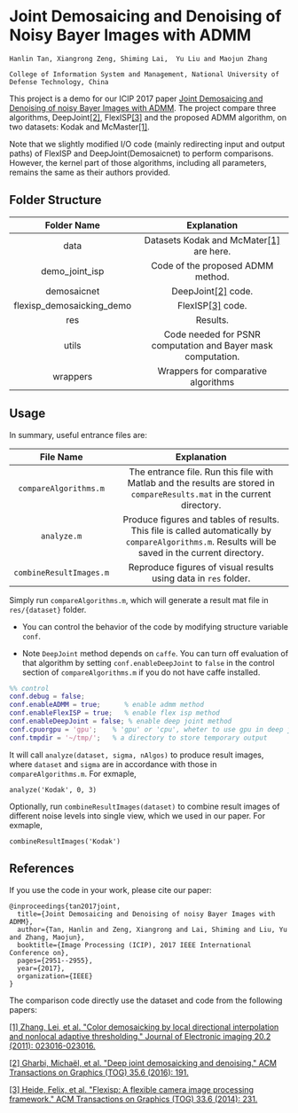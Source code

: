 # Joint Demosaicing and Denoising of Noisy Bayer Images with ADMM

``Hanlin Tan, Xiangrong Zeng, Shiming Lai,  Yu Liu and Maojun Zhang``

``College of Information System and Management, National University of Defense Technology, China``


This project is a demo for our ICIP 2017 paper [Joint Demosaicing and Denoising of noisy Bayer Images with ADMM](https://www.researchgate.net/publication/317058420_JOINT_DEMOSAICING_AND_DENOISING_OF_NOISY_BAYER_IMAGES_WITH_ADMM?_iepl%5BviewId%5D=nNdQs0DA16qpA3QVVefsanKG&_iepl%5BprofilePublicationItemVariant%5D=default&_iepl%5Bcontexts%5D%5B0%5D=prfpi&_iepl%5BtargetEntityId%5D=PB%3A317058420&_iepl%5BinteractionType%5D=publicationTitle). The project compare three algorithms, DeepJoint[\[2\]][2], FlexISP[\[3\]][3] and the proposed ADMM algorithm, on two datasets: Kodak and McMaster[\[1\]][1].

Note that we slightly modified I/O code (mainly redirecting input and output paths) of FlexISP and DeepJoint(Demosaicnet) to perform comparisons. However, the kernel part of those algorithms, including all parameters, remains the same as their authors provided.

## Folder Structure

| Folder Name | Explanation |
|:-:|:-:|
| data | Datasets Kodak and McMater[\[1\]][1] are here. |
| demo\_joint\_isp | Code of the proposed ADMM method. |
| demosaicnet | DeepJoint[\[2\]][2] code. |
| flexisp\_demosaicking\_demo | FlexISP[\[3\]][3] code. |
| res | Results. |
| utils | Code needed for PSNR computation and Bayer mask computation. |
| wrappers | Wrappers for comparative algorithms |



## Usage

In summary, useful entrance files are:

| File Name | Explanation |
|:-:|:-:|
| `compareAlgorithms.m` | The entrance file. Run this file with Matlab and the results are stored in `compareResults.mat` in the current directory. |
| `analyze.m` | Produce figures and tables of results. This file is called automatically by `compareAlgorithms.m`. Results will be saved in the current directory. |
| `combineResultImages.m` | Reproduce figures of visual results using data in `res` folder. |



Simply run `compareAlgorithms.m`, which will generate a result mat file in `res/{dataset}` folder.

+ You can control the behavior of the code by modifying structure variable `conf`.

+ Note `DeepJoint` method depends on `caffe`. You can turn off evaluation of that algorithm by setting `conf.enableDeepJoint` to `false` in the control section of `compareAlgorithms.m` if you do not have caffe installed.

```matlab
%% control
conf.debug = false;
conf.enableADMM = true;      % enable admm method
conf.enableFlexISP = true;   % enable flex isp method
conf.enableDeepJoint = false; % enable deep joint method
conf.cpuorgpu = 'gpu';    % 'gpu' or 'cpu', wheter to use gpu in deep joint
conf.tmpdir = '~/tmp/';   % a directory to store temporary output
```

It will call `analyze(dataset, sigma, nAlgos)` to produce result images, where `dataset` and `sigma` are in accordance with those in `compareAlgorithms.m`. For exmaple,

```
analyze('Kodak', 0, 3)
```

Optionally, run `combineResultImages(dataset)` to combine result images of different noise levels into single view, which we used in our paper. For exmaple,

```
combineResultImages('Kodak')
```


## References
If you use the code in your work, please cite our paper:

```
@inproceedings{tan2017joint, 
  title={Joint Demosaicing and Denoising of noisy Bayer Images with ADMM},
  author={Tan, Hanlin and Zeng, Xiangrong and Lai, Shiming and Liu, Yu and Zhang, Maojun},
  booktitle={Image Processing (ICIP), 2017 IEEE International Conference on},
  pages={2951--2955},
  year={2017},
  organization={IEEE}
}
```

The comparison code directly use the dataset and code from the following papers:

[\[1\] Zhang, Lei, et al. "Color demosaicking by local directional interpolation and nonlocal adaptive thresholding." Journal of Electronic imaging 20.2 (2011): 023016-023016.][1]

[\[2\] Gharbi, Michaël, et al. "Deep joint demosaicking and denoising." ACM Transactions on Graphics (TOG) 35.6 (2016): 191.][2]

[\[3\] Heide, Felix, et al. "Flexisp: A flexible camera image processing framework." ACM Transactions on Graphics (TOG) 33.6 (2014): 231.][3]

[1]:http://ira.lib.polyu.edu.hk/bitstream/10397/6039/1/Zhang_Color_Demosaicking_Local.pdf
[2]:http://dl.acm.org/citation.cfm?id=2982399
[3]:http://dl.acm.org/citation.cfm?id=2661260